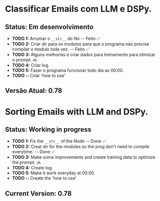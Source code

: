 # Classificar Emails com LLM e DSPy.

## Status: Em desenvolvimento
- **TODO 1:** Arrumar o `__str__` do Nó -- Feito ✅
- **TODO 2:** Criar dir para os modulos para que o programa não precise compilar o modulo toda vez. -- Feito ✅
- **TODO 3:** Alguns melhorias e criar dados para treinamento para otimizar o prompt. 🔜
- **TODO 4:** Criar log.
- **TODO 5:** Fazer o programa funcionar todo dia as 00:00.
- **TODO -:** Criar 'how to use'
## Versão Atual: 0.78


# Sorting Emails with LLM and DSPy.

## Status: Working in progress
- **TODO 1:** Fix the `__str__` of the Node -- Done ✅
- **TODO 2:** Creat dir for the modules so the prog don't need to compile everytime. -- Done ✅
- **TODO 3:** Make some improvements and create training data to optimize the prompt. 🔜
- **TODO 4:** Create log.
- **TODO 5:** Make it work everyday at 00:00.
- **TODO -:** Create the 'how to use'

## Current Version: 0.78

